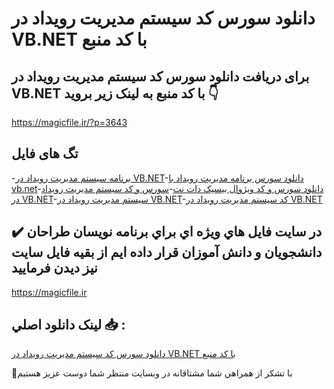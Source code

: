 # دانلود سورس کد سیستم مدیریت رویداد در VB.NET با کد منبع

## برای دریافت دانلود سورس کد سیستم مدیریت رویداد در VB.NET با کد منبع به لینک زیر بروید 👇

https://magicfile.ir/?p=3643

## تگ های فایل

-[برنامه سیستم مدیریت رویداد در VB.NET](https://magicfile.ir/product/%d8%b3%d9%88%d8%b1%d8%b3-%d9%88-%da%a9%d8%af-%d8%b3%db%8c%d8%b3%d8%aa%d9%85-%d9%85%d8%af%db%8c%d8%b1%db%8c%d8%aa-%d8%b1%d9%88%db%8c%d8%af%d8%a7%d8%af-%d8%af%d8%b1-vb-net/)-[دانلود سورس برنامه مدیریت رویداد با vb.net](https://magicfile.ir/product/%d8%b3%d9%88%d8%b1%d8%b3-%d9%88-%da%a9%d8%af-%d8%b3%db%8c%d8%b3%d8%aa%d9%85-%d9%85%d8%af%db%8c%d8%b1%db%8c%d8%aa-%d8%b1%d9%88%db%8c%d8%af%d8%a7%d8%af-%d8%af%d8%b1-vb-net/)-[دانلود سورس و کد ویژوال بیسیک دات نت](https://magicfile.ir/product/%d8%b3%d9%88%d8%b1%d8%b3-%d9%88-%da%a9%d8%af-%d8%b3%db%8c%d8%b3%d8%aa%d9%85-%d9%85%d8%af%db%8c%d8%b1%db%8c%d8%aa-%d8%b1%d9%88%db%8c%d8%af%d8%a7%d8%af-%d8%af%d8%b1-vb-net/)-[سورس و کد سیستم مدیریت رویداد در VB.NET](https://magicfile.ir/product/%d8%b3%d9%88%d8%b1%d8%b3-%d9%88-%da%a9%d8%af-%d8%b3%db%8c%d8%b3%d8%aa%d9%85-%d9%85%d8%af%db%8c%d8%b1%db%8c%d8%aa-%d8%b1%d9%88%db%8c%d8%af%d8%a7%d8%af-%d8%af%d8%b1-vb-net/)-[سیستم مدیریت رویداد در VB.NET](https://magicfile.ir/product/%d8%b3%d9%88%d8%b1%d8%b3-%d9%88-%da%a9%d8%af-%d8%b3%db%8c%d8%b3%d8%aa%d9%85-%d9%85%d8%af%db%8c%d8%b1%db%8c%d8%aa-%d8%b1%d9%88%db%8c%d8%af%d8%a7%d8%af-%d8%af%d8%b1-vb-net/)-[کد سیستم مدیریت رویداد در VB.NET](https://magicfile.ir/product/%d8%b3%d9%88%d8%b1%d8%b3-%d9%88-%da%a9%d8%af-%d8%b3%db%8c%d8%b3%d8%aa%d9%85-%d9%85%d8%af%db%8c%d8%b1%db%8c%d8%aa-%d8%b1%d9%88%db%8c%d8%af%d8%a7%d8%af-%d8%af%d8%b1-vb-net/)

## ✔️ در سايت فايل هاي ويژه اي براي برنامه نويسان طراحان دانشجويان و دانش آموزان قرار داده ايم از بقيه فايل سايت نيز ديدن فرماييد

https://magicfile.ir


## لينک دانلود اصلي 📥 :

[دانلود سورس کد سیستم مدیریت رویداد در VB.NET با کد منبع](https://magicfile.ir/product/%d8%b3%d9%88%d8%b1%d8%b3-%d9%88-%da%a9%d8%af-%d8%b3%db%8c%d8%b3%d8%aa%d9%85-%d9%85%d8%af%db%8c%d8%b1%db%8c%d8%aa-%d8%b1%d9%88%db%8c%d8%af%d8%a7%d8%af-%d8%af%d8%b1-vb-net/) 


🙏با تشکر از همراهي شما مشتاقانه در وبسایت منتظر شما دوست عزیز هستیم

